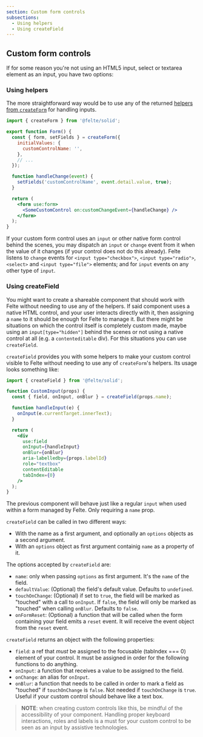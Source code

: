 ```yaml
---
section: Custom form controls
subsections:
  - Using helpers
  - Using createField
---
```


## Custom form controls

If for some reason you're not using an HTML5 input, select or textarea element as an input, you have two options:

### Using helpers

The more straightforward way would be to use any of the returned [helpers from `createForm`](/docs/solid/helper-functions) for handling inputs.

```jsx
import { createForm } from '@felte/solid';

export function Form() {
  const { form, setFields } = createForm({
    initialValues: {
      customControlName: '',
    },
    // ...
  });

  function handleChange(event) {
    setFields('customControlName', event.detail.value, true);
  }

  return (
    <form use:form>
      <SomeCustomControl on:customChangeEvent={handleChange} />
    </form>
  );
}
```

If your custom form control uses an `input` or other native form control behind the scenes, you may dispatch an `input` or `change` event from it when the value of it changes (if your control does not do this already). Felte listens to `change` events for `<input type="checkbox">`, `<input type="radio">`, `<select>` and `<input type="file">` elements; and for `input` events on any other type of `input`.

### Using createField

You might want to create a shareable component that should work with Felte without needing to use any of the helpers. If said component uses a native HTML control, and your user interacts directly with it, then assigning a `name` to it should be enough for Felte to manage it. But there might be situations on which the control itself is completely custom made, maybe using an `input[type="hidden"]` behind the scenes or not using a native control at all (e.g. a `contenteditable` div). For this situations you can use `createField`.

`createField` provides you with some helpers to make your custom control visible to Felte without needing to use any of `createForm`'s helpers. Its usage looks something like:

```jsx
import { createField } from '@felte/solid';

function CustomInput(props) {
  const { field, onInput, onBlur } = createField(props.name);

  function handleInput(e) {
    onInput(e.currentTarget.innerText);
  }

  return (
    <div
      use:field
      onInput={handleInput}
      onBlur={onBlur}
      aria-labelledby={props.labelId}
      role="textbox"
      contentEditable
      tabIndex={0}
    />
  );
}
```

The previous component will behave just like a regular `input` when used within a form managed by Felte. Only requiring a `name` prop.

`createField` can be called in two different ways:

- With the name as a first argument, and optionally an `options` objects as a second argument.
- With an `options` object as first argument containig `name` as a property of it.

The options accepted by `createField` are:

- `name`: only when passing `options` as first argument. It's the `name` of the field.
- `defaultValue`: (Optional) the field's default value. Defaults to `undefined`.
- `touchOnChange`: (Optional) if set to `true`, the field will be marked as "touched" with a call to `onInput`. If `false`, the field will only be marked as "touched" when calling `onBlur`. Defaults to `false`.
- `onFormReset`: (Optional) a function that will be called when the form containing your field emits a `reset` event. It will receive the event object from the `reset` event.

`createField` returns an object with the following properties:

- `field`: a ref that _must_ be assigned to the focusable (tabIndex === 0) element of your control. It must be assigned in order for the following functions to do anything.
- `onInput`: a function that receives a value to be assigned to the field.
- `onChange`: an alias for `onInput`.
- `onBlur`: a function that needs to be called in order to mark a field as "touched" if `touchOnChange` is `false`. Not needed if `touchOnChange` is `true`. Useful if your custom control should behave like a text box.

> **NOTE**: when creating custom controls like this, be mindful of the accessibility of your component. Handling proper keyboard interactions, roles and labels is a must for your custom control to be seen as an input by assistive technologies.

